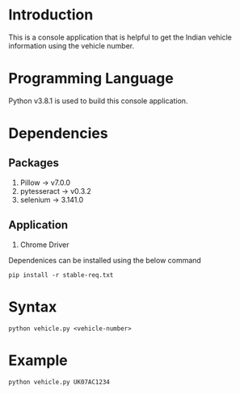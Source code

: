 # Introduction
This is a console application that is helpful to get the Indian vehicle information using the vehicle number.


# Programming Language
Python v3.8.1 is used to build this console application.


# Dependencies

## Packages
1. Pillow -> v7.0.0
2. pytesseract -> v0.3.2
3. selenium -> 3.141.0

## Application
1. Chrome Driver


Dependenices can be installed using the below command

```
pip install -r stable-req.txt
```


# Syntax
```
python vehicle.py <vehicle-number>
```


# Example
```
python vehicle.py UK07AC1234
```

